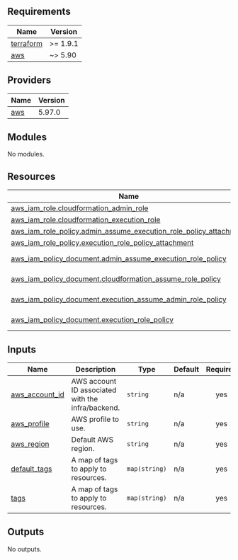 <!-- BEGIN_TF_DOCS -->
## Requirements

| Name | Version |
|------|---------|
| <a name="requirement_terraform"></a> [terraform](#requirement\_terraform) | >= 1.9.1 |
| <a name="requirement_aws"></a> [aws](#requirement\_aws) | ~> 5.90 |

## Providers

| Name | Version |
|------|---------|
| <a name="provider_aws"></a> [aws](#provider\_aws) | 5.97.0 |

## Modules

No modules.

## Resources

| Name | Type |
|------|------|
| [aws_iam_role.cloudformation_admin_role](https://registry.terraform.io/providers/hashicorp/aws/latest/docs/resources/iam_role) | resource |
| [aws_iam_role.cloudformation_execution_role](https://registry.terraform.io/providers/hashicorp/aws/latest/docs/resources/iam_role) | resource |
| [aws_iam_role_policy.admin_assume_execution_role_policy_attachment](https://registry.terraform.io/providers/hashicorp/aws/latest/docs/resources/iam_role_policy) | resource |
| [aws_iam_role_policy.execution_role_policy_attachment](https://registry.terraform.io/providers/hashicorp/aws/latest/docs/resources/iam_role_policy) | resource |
| [aws_iam_policy_document.admin_assume_execution_role_policy](https://registry.terraform.io/providers/hashicorp/aws/latest/docs/data-sources/iam_policy_document) | data source |
| [aws_iam_policy_document.cloudformation_assume_role_policy](https://registry.terraform.io/providers/hashicorp/aws/latest/docs/data-sources/iam_policy_document) | data source |
| [aws_iam_policy_document.execution_assume_admin_role_policy](https://registry.terraform.io/providers/hashicorp/aws/latest/docs/data-sources/iam_policy_document) | data source |
| [aws_iam_policy_document.execution_role_policy](https://registry.terraform.io/providers/hashicorp/aws/latest/docs/data-sources/iam_policy_document) | data source |

## Inputs

| Name | Description | Type | Default | Required |
|------|-------------|------|---------|:--------:|
| <a name="input_aws_account_id"></a> [aws\_account\_id](#input\_aws\_account\_id) | AWS account ID associated with the infra/backend. | `string` | n/a | yes |
| <a name="input_aws_profile"></a> [aws\_profile](#input\_aws\_profile) | AWS profile to use. | `string` | n/a | yes |
| <a name="input_aws_region"></a> [aws\_region](#input\_aws\_region) | Default AWS region. | `string` | n/a | yes |
| <a name="input_default_tags"></a> [default\_tags](#input\_default\_tags) | A map of tags to apply to resources. | `map(string)` | n/a | yes |
| <a name="input_tags"></a> [tags](#input\_tags) | A map of tags to apply to resources. | `map(string)` | n/a | yes |

## Outputs

No outputs.
<!-- END_TF_DOCS -->
